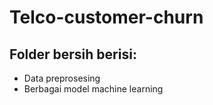 # Telco-customer-churn

## Folder bersih berisi:
- Data preprosesing
- Berbagai model machine learning
